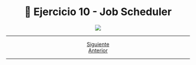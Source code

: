 <h1 align="center"> 📝 Ejercicio 10 - Job Scheduler</h1>

<div align="center">
  <img src="https://media.giphy.com/media/5ZTycLGtyk2fsIwD1R/giphy.gif"/>
</div>

---

<div align="center">

[Siguiente](/Documentos/Ejercicio11.md)<br>
[Anterior](/Documentos/Ejercicio9.md)
 </div>

---